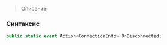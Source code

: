 
> Описание

### Синтаксис
```csharp
public static event Action<ConnectionInfo> OnDisconnected;
```
